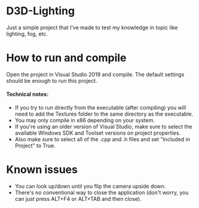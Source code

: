 # D3D-Lighting
 Just a simple project that I've made to test my knowledge in topic like lighting, fog, etc.

# How to run and compile
Open the project in Visual Studio 2019 and compile. The default settings should be enough to run this project.

#### Technical notes:
- If you try to run directly from the executable (after compiling) you will need to add the Textures folder to the same directory as the executable.
- You may only compile in x86 depending on your system.
- If you're using an older version of Visual Studio, make sure to select the available Windows SDK and Toolset versions on project properties.
- Also make sure to select all of the .cpp and .h files and set "Included in Project" to True.

# Known issues
- You can look up/down until you flip the camera upside down.
- There's no conventional way to close the application (don't worry, you can just press ALT+F4 or ALT+TAB and then close).